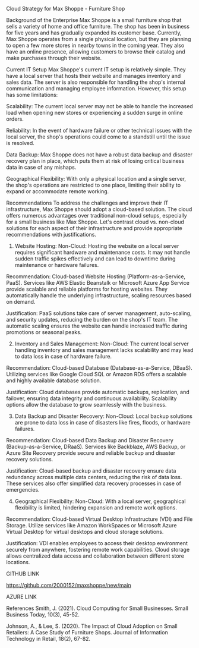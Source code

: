 Cloud Strategy for Max Shoppe - Furniture Shop

Background of the Enterprise
Max Shoppe is a small furniture shop that sells a variety of home and office furniture. The shop has been in business for five years and has gradually expanded its customer base. Currently, Max Shoppe operates from a single physical location, but they are planning to open a few more stores in nearby towns in the coming year. They also have an online presence, allowing customers to browse their catalog and make purchases through their website.


Current IT Setup
Max Shoppe's current IT setup is relatively simple. They have a local server that hosts their website and manages inventory and sales data. The server is also responsible for handling the shop's internal communication and managing employee information. However, this setup has some limitations:

Scalability: The current local server may not be able to handle the increased load when opening new stores or experiencing a sudden surge in online orders.

Reliability: In the event of hardware failure or other technical issues with the local server, the shop's operations could come to a standstill until the issue is resolved.

Data Backup: Max Shoppe does not have a robust data backup and disaster recovery plan in place, which puts them at risk of losing critical business data in case of any mishaps.

Geographical Flexibility: With only a physical location and a single server, the shop's operations are restricted to one place, limiting their ability to expand or accommodate remote working.

Recommendations
To address the challenges and improve their IT infrastructure, Max Shoppe should adopt a cloud-based solution. The cloud offers numerous advantages over traditional non-cloud setups, especially for a small business like Max Shoppe. Let's contrast cloud vs. non-cloud solutions for each aspect of their infrastructure and provide appropriate recommendations with justifications.

1. Website Hosting:
Non-Cloud: Hosting the website on a local server requires significant hardware and maintenance costs. It may not handle sudden traffic spikes effectively and can lead to downtime during maintenance or hardware failures.

Recommendation: Cloud-based Website Hosting (Platform-as-a-Service, PaaS). Services like AWS Elastic Beanstalk or Microsoft Azure App Service provide scalable and reliable platforms for hosting websites. They automatically handle the underlying infrastructure, scaling resources based on demand.

Justification: PaaS solutions take care of server management, auto-scaling, and security updates, reducing the burden on the shop's IT team. The automatic scaling ensures the website can handle increased traffic during promotions or seasonal peaks.

2. Inventory and Sales Management:
Non-Cloud: The current local server handling inventory and sales management lacks scalability and may lead to data loss in case of hardware failure.

Recommendation: Cloud-based Database (Database-as-a-Service, DBaaS). Utilizing services like Google Cloud SQL or Amazon RDS offers a scalable and highly available database solution.

Justification: Cloud databases provide automatic backups, replication, and failover, ensuring data integrity and continuous availability. Scalability options allow the database to grow seamlessly with the business.

3. Data Backup and Disaster Recovery:
Non-Cloud: Local backup solutions are prone to data loss in case of disasters like fires, floods, or hardware failures.

Recommendation: Cloud-based Data Backup and Disaster Recovery (Backup-as-a-Service, DRaaS). Services like Backblaze, AWS Backup, or Azure Site Recovery provide secure and reliable backup and disaster recovery solutions.

Justification: Cloud-based backup and disaster recovery ensure data redundancy across multiple data centers, reducing the risk of data loss. These services also offer simplified data recovery processes in case of emergencies.

4. Geographical Flexibility:
Non-Cloud: With a local server, geographical flexibility is limited, hindering expansion and remote work options.

Recommendation: Cloud-based Virtual Desktop Infrastructure (VDI) and File Storage. Utilize services like Amazon WorkSpaces or Microsoft Azure Virtual Desktop for virtual desktops and cloud storage solutions.

Justification: VDI enables employees to access their desktop environment securely from anywhere, fostering remote work capabilities. Cloud storage allows centralized data access and collaboration between different store locations.

GITHUB LINK


https://github.com/2000152/maxshoppe/new/main

AZURE LINK







References
Smith, J. (2021). Cloud Computing for Small Businesses. Small Business Today, 10(3), 45-52.

Johnson, A., & Lee, S. (2020). The Impact of Cloud Adoption on Small Retailers: A Case Study of Furniture Shops. Journal of Information Technology in Retail, 18(2), 67-82.

